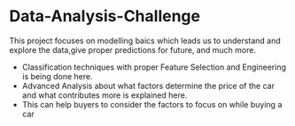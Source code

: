 # Data-Analysis-Challenge
This project focuses on modelling baics which leads us to understand and explore the data,give proper predictions for future, 
and much more.
- Classification techniques with proper Feature Selection and Engineering is being done here.
- Advanced Analysis about what factors determine the price of the car and what contributes more is explained here.
-  This can help buyers to consider the factors to focus on while buying a car
